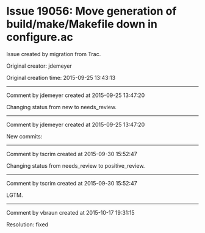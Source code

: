 # Issue 19056: Move generation of build/make/Makefile down in configure.ac

Issue created by migration from Trac.

Original creator: jdemeyer

Original creation time: 2015-09-25 13:43:13




---

Comment by jdemeyer created at 2015-09-25 13:47:20

Changing status from new to needs_review.


---

Comment by jdemeyer created at 2015-09-25 13:47:20

New commits:


---

Comment by tscrim created at 2015-09-30 15:52:47

Changing status from needs_review to positive_review.


---

Comment by tscrim created at 2015-09-30 15:52:47

LGTM.


---

Comment by vbraun created at 2015-10-17 19:31:15

Resolution: fixed
